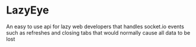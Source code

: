 # LazyEye
An easy to use api for lazy web developers that handles socket.io events such as refreshes and closing tabs that would normally cause all data to be lost
